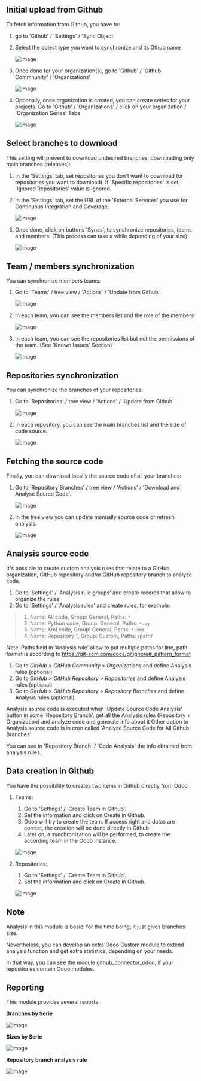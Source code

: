 ## Initial upload from Github

To fetch information from Github, you have to:

1.  go to 'Github' / 'Settings' / 'Sync Object'

2.  Select the object type you want to synchronize and its Gthub name

    ![image](../static/description/sync_organization.png)

3.  Once done for your organization(s), go to 'Github' / 'Github
    Commnunity' / 'Organizations'

    ![image](../static/description/github_organization_kanban.png)

4.  Optionally, once organization is created, you can create series for
    your projects. Go to 'Github' / 'Organizations' / click on your
    organization / 'Organization Series' Tabs

    ![image](../static/description/github_organization_series.png)

## Select branches to download

This setting will prevent to download undesired branches, downloading
only main branches (releases):

1.  In the 'Settings' tab, set repositories you don't want to download
    (or repositories you want to download). If 'Specific repositories'
    is set, 'Ignored Repositories' value is ignored.

2.  In the 'Settings' tab, set the URL of the 'External Services' you
    use for Continuous Integration and Coverage.

    ![image](../static/description/github_organization_external_services.png)

3.  Once done, click on buttons 'Syncs', to synchronize repositories,
    teams and members. (This process can take a while depending of your
    size)

    ![image](../static/description/github_organization_sync_buttons.png)

## Team / members synchronization

You can synchronize members teams:

1.  Go to 'Teams' / tree view / 'Actions' / 'Update from Github'.

    ![image](../static/description/github_team_kanban.png)

2.  In each team, you can see the members list and the role of the
    members

    ![image](../static/description/github_team_partner_kanban.png)

3.  In each team, you can see the repositories list but not the
    permissions of the team. (See 'Known Issues' Section)

    ![image](../static/description/github_team_repository_kanban.png)

## Repositories synchronization

You can synchronize the branches of your repositories:

1.  Go to 'Repositories' / tree view / 'Actions' / 'Update from Github'

    ![image](../static/description/github_repository_kanban.png)

2.  In each repository, you can see the main branches list and the size
    of code source.

    ![image](../static/description/github_repository_branch_kanban.png)

## Fetching the source code

Finally, you can download locally the source code of all your branches:

1.  Go to 'Repository Branches' / tree view / 'Actions' / 'Download and
    Analyse Source Code'.

    ![image](../static/description/wizard_download_analyze.png)

2.  In the tree view you can update manually source code or refresh
    analysis.

    ![image](../static/description/github_repository_branch_list.png)

## Analysis source code

It's possible to create custom analysis rules that relate to a GitHub
organization, GitHub repository and/or GitHub repository branch to
analyze code.

1.  Go to 'Settings' / 'Analysis rule groups' and create records that
    allow to organize the rules
2.  Go to 'Settings' / 'Analysis rules' and create rules, for example:

> 1.  Name: All code, Group: General, Paths: `*`
> 2.  Name: Python code, Group: General, Paths: `*.py`
> 3.  Name: Xml code, Group: General, Paths: `*.xml`
> 4.  Name: Repository 1, Group: Custom, Paths: /path/

Note: Paths field in 'Analysis rule' allow to put multiple paths for
line, path format is according to
<https://git-scm.com/docs/gitignore#_pattern_format>

1.  Go to *GitHub \> GitHub Community \> Organizations* and define
    Analysis rules (optional)
2.  Go to *GitHub \> GitHub Repository \> Repositories* and define
    Analysis rules (optional)
3.  Go to *GitHub \> GitHub Repository \> Repository Branches* and
    define Analysis rules (optional)

Analysis source code is executed when 'Update Source Code Analysis'
button in some 'Repository Branch', get all the Analysis rules
(Repository + Organization) and analyze code and generate info about it
Other option to Analysis source code is in cron called 'Analyze Source
Code for All Github Branches'

You can see in 'Repository Branch' / 'Code Analysis' the info obtained
from analysis rules.

## Data creation in Github

You have the possibility to creates two items in Github directly from
Odoo

1.  Teams:

    1.  Go to 'Settings' / 'Create Team in Github'.
    2.  Set the information and click on Create in Github.
    3.  Odoo will try to create the team. If access right and datas are
        correct, the creation will be done directly in Github
    4.  Later on, a synchronization will be performed, to create the
        according team in the Odoo instance.

    ![image](../static/description/wizard_create_team.png)

2.  Repositories:

    1.  Go to 'Settings' / 'Create Team in Github'.
    2.  Set the information and click on Create in Github.

    ![image](../static/description/wizard_create_repository.png)

## Note

Analysis in this module is basic: for the time being, it just gives
branches size.

Nevertheless, you can develop an extra Odoo Custom module to extend
analysis function and get extra statistics, depending on your needs.

In that way, you can see the module github_connector_odoo, if your
repositories contain Odoo modules.

## Reporting

This module provides several reports

**Branches by Serie**

![image](../static/description/reporting_branches_by_serie.png)

**Sizes by Serie**

![image](../static/description/reporting_sizes_by_serie.png)

**Repository branch analysis rule**

![image](../static/description/github_repository_branch_rule_info_report.png)
